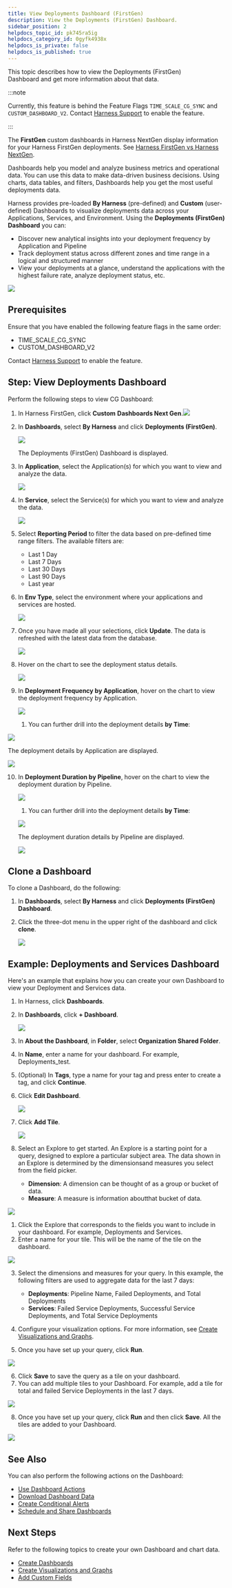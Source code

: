 ```yaml
---
title: View Deployments Dashboard (FirstGen)
description: View the Deployments (FirstGen) Dashboard.
sidebar_position: 2
helpdocs_topic_id: pk745ra5ig
helpdocs_category_id: 0gyfk4938x
helpdocs_is_private: false
helpdocs_is_published: true
---
```


This topic describes how to view the Deployments (FirstGen) Dashboard and get more information about that data.

:::note

Currently, this feature is behind the Feature Flags `TIME_SCALE_CG_SYNC` and `CUSTOM_DASHBOARD_V2`. Contact [Harness Support](mailto:support@harness.io) to enable the feature.

:::

The **FirstGen** custom dashboards in Harness NextGen display information for your Harness FirstGen deployments. See [Harness FirstGen vs Harness NextGen](../../getting-started/harness-first-gen-vs-harness-next-gen.md).

Dashboards help you model and analyze business metrics and operational data. You can use this data to make data-driven business decisions. Using charts, data tables, and filters, Dashboards help you get the most useful deployments data.

Harness provides pre-loaded **By Harness** (pre-defined) and **Custom** (user-defined) Dashboards to visualize deployments data across your Applications, Services, and Environment. Using the **Deployments (FirstGen) Dashboard** you can:

* Discover new analytical insights into your deployment frequency by Application and Pipeline
* Track deployment status across different zones and time range in a logical and structured manner
* View your deployments at a glance, understand the applications with the highest failure rate, analyze deployment status, etc.

![](./static/view-deployments-current-gen-dashboard-28.png)

## Prerequisites

Ensure that you have enabled the following feature flags in the same order:

* TIME\_SCALE\_CG\_SYNC
* CUSTOM\_DASHBOARD\_V2

Contact [Harness Support](mailto:support@harness.io) to enable the feature.

## Step: View Deployments Dashboard

Perform the following steps to view CG Dashboard:

1. In Harness FirstGen, click **Custom** **Dashboards Next Gen**.![](./static/view-deployments-current-gen-dashboard-29.png)
2. In **Dashboards**, select **By Harness** and click **Deployments (FirstGen)**.
   
   ![](./static/view-deployments-current-gen-dashboard-30.png)
   
   The Deployments (FirstGen) Dashboard is displayed.
3. In **Application**, select the Application(s) for which you want to view and analyze the data.
   
   ![](./static/view-deployments-current-gen-dashboard-31.png)

4. In **Service**, select the Service(s) for which you want to view and analyze the data.
   
   ![](./static/view-deployments-current-gen-dashboard-32.png)

5. Select **Reporting Period** to filter the data based on pre-defined time range filters. The available filters are:
	* Last 1 Day
	* Last 7 Days
	* Last 30 Days
	* Last 90 Days
	* Last year
6. In **Env Type**, select the environment where your applications and services are hosted.
   
   ![](./static/view-deployments-current-gen-dashboard-33.png)

7. Once you have made all your selections, click **Update**. The data is refreshed with the latest data from the database.
   
   ![](./static/view-deployments-current-gen-dashboard-34.png)

8. Hover on the chart to see the deployment status details.
   
   ![](./static/view-deployments-current-gen-dashboard-35.png)

9.  In **Deployment Frequency by Application**, hover on the chart to view the deployment frequency by Application.
    
	![](./static/view-deployments-current-gen-dashboard-36.png)

	1. You can further drill into the deployment details **by Time**:
   
   ![](./static/view-deployments-current-gen-dashboard-37.png)
   
   The deployment details by Application are displayed.
   
   ![](./static/view-deployments-current-gen-dashboard-38.png)

10. In **Deployment Duration by Pipeline**, hover on the chart to view the deployment duration by Pipeline.
    
	![](./static/view-deployments-current-gen-dashboard-39.png)

	1. You can further drill into the deployment details **by Time**:
	
	![](./static/view-deployments-current-gen-dashboard-40.png)
	
	The deployment duration details by Pipeline are displayed.
	
	![](./static/view-deployments-current-gen-dashboard-41.png)

## Clone a Dashboard

To clone a Dashboard, do the following:

1. In **Dashboards**, select **By Harness** and click **Deployments (FirstGen) Dashboard**.
2. Click the three-dot menu in the upper right of the dashboard and click **clone**.
   
   ![](./static/view-deployments-current-gen-dashboard-42.png)

## Example: Deployments and Services Dashboard

Here's an example that explains how you can create your own Dashboard to view your Deployment and Services data.

1. In Harness, click **Dashboards**.
2. In **Dashboards**, click **+ Dashboard**.

   ![](./static/view-deployments-current-gen-dashboard-43.png)

3. In **About the Dashboard**, in **Folder**, select **Organization Shared Folder**.
4. In **Name**, enter a name for your dashboard. For example, Deployments\_test.
5. (Optional) In **Tags**, type a name for your tag and press enter to create a tag, and click **Continue**.
6. Click **Edit Dashboard**.
   
   ![](./static/view-deployments-current-gen-dashboard-45.png)

7. Click **Add Tile**.
   
   ![](./static/view-deployments-current-gen-dashboard-46.png)

8. Select an Explore to get started. An Explore is a starting point for a query, designed to explore a particular subject area. The data shown in an Explore is determined by the dimensionsand measures you select from the field picker.
	* **Dimension**: A dimension can be thought of as a group or bucket of data.
	* **Measure**: A measure is information aboutthat bucket of data.
  
  ![](./static/view-deployments-current-gen-dashboard-48.png)

1.  Click the Explore that corresponds to the fields you want to include in your dashboard. For example, Deployments and Services.
2.  Enter a name for your tile. This will be the name of the tile on the dashboard.
   
   ![](./static/view-deployments-current-gen-dashboard-49.png)

3.  Select the dimensions and measures for your query. In this example, the following filters are used to aggregate data for the last 7 days:  

	* **Deployments**: Pipeline Name, Failed Deployments, and Total Deployments
	* **Services**: Failed Service Deployments, Successful Service Deployments, and Total Service Deployments
4.  Configure your visualization options. For more information, see [Create Visualizations and Graphs](../../platform/18_Dashboards/create-visualizations-and-graphs.md).
5.  Once you have set up your query, click **Run**.
   
   ![](./static/view-deployments-current-gen-dashboard-50.png)

6.  Click **Save** to save the query as a tile on your dashboard.
7.  You can add multiple tiles to your Dashboard. For example, add a tile for total and failed Service Deployments in the last 7 days.
   
   ![](./static/view-deployments-current-gen-dashboard-51.png)

8.  Once you have set up your query, click **Run** and then click **Save**. All the tiles are added to your Dashboard.
   
   ![](./static/view-deployments-current-gen-dashboard-52.png)

## See Also

You can also perform the following actions on the Dashboard:

* [Use Dashboard Actions](../../platform/18_Dashboards/use-dashboard-actions.md)
* [Download Dashboard Data](../../platform/18_Dashboards/download-dashboard-data.md)
* [Create Conditional Alerts](../../platform/18_Dashboards/create-conditional-alerts.md)
* [Schedule and Share Dashboards](../../platform/18_Dashboards/share-dashboards.md)

## Next Steps

Refer to the following topics to create your own Dashboard and chart data.

* [Create Dashboards](../../platform/18_Dashboards/create-dashboards.md)
* [Create Visualizations and Graphs](../../platform/18_Dashboards/create-visualizations-and-graphs.md)
* [Add Custom Fields](../../platform/18_Dashboards/add-custom-fields.md)

